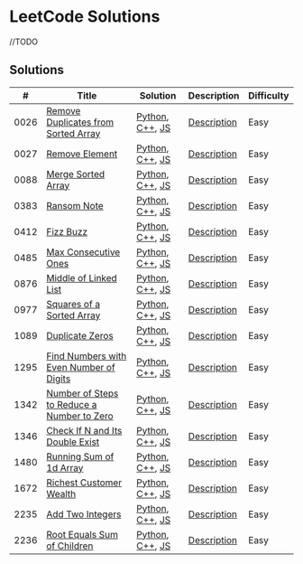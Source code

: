 # LeetCode Solutions

//TODO

## Solutions

| # | Title | Solution | Description | Difficulty |
|---| ----- | -------- | ----------- | ---------- |
|0026|[Remove Duplicates from Sorted Array](./src/0026-Remove-Duplicates-from-Sorted-Array) | [Python](./src/0026-Remove-Duplicates-from-Sorted-Array/remove_duplicates_from_sorted_array.py), [C++](./src/0026-Remove-Duplicates-from-Sorted-Array/remove_duplicates_from_sorted_array.cpp), [JS](./src/0026-Remove-Duplicates-from-Sorted-Array/remove_duplicates_from_sorted_array.js) |[Description](./src/0026-Remove-Duplicates-from-Sorted-Array/remove_duplicates_from_sorted_array.md)  |Easy |
|0027|[Remove Element](./src/0027-Remove-Element) | [Python](./src/0027-Remove-Element/remove_element.py), [C++](./src/0027-Remove-Element/remove_element.cpp), [JS](./src/0027-Remove-Element/remove_element.js) |[Description](./src/0027-Remove-Element/remove_element.md)  |Easy |
|0088|[Merge Sorted Array](./src/0088-Merge-Sorted-Arrays) | [Python](./src/0088-Merge-Sorted-Arrays/merge_sorted_arrays.py), [C++](./src/0088-Merge-Sorted-Arrays/merge_sorted_arrays.cpp), [JS](./src/0088-Merge-Sorted-Arrays/merge_sorted_arrays.js) |[Description](./src/0088-Merge-Sorted-Arrays/merge_sorted_arrays.md)  |Easy |
|0383|[Ransom Note](./src/0383-Ransom-Note) | [Python](./src/0383-Ransom-Note/ransom_note.py), [C++](./src/0383-Ransom-Note/ransom_note.cpp), [JS](./src/0383-Ransom-Note/ransom_note.js) |[Description](./src/0383-Ransom-Note/ransom_note.md)  |Easy |
|0412|[Fizz Buzz](./src/0412-Fizz-Buzz) | [Python](./src/0412-Fizz-Buzz/fizz_buzz.py), [C++](./src/0412-Fizz-Buzz/fizz_buzz.cpp), [JS](./src/0412-Fizz-Buzz/fizz_buzz.js) |[Description](./src/0412-Fizz-Buzz/fizz_buzz.md)  |Easy |
|0485|[Max Consecutive Ones](./src/0485-Max-Consecutive-Ones) | [Python](./src/0485-Max-Consecutive-Ones/max_consecutive_ones.py), [C++](./src/0485-Max-Consecutive-Ones/max_consecutive_ones.cpp), [JS](./src/0485-Max-Consecutive-Ones/max_consecutive_ones.js) |[Description](./src/0485-Max-Consecutive-Ones/max_consecutive_ones.md)  |Easy |
|0876|[Middle of Linked List](./src/0876-Middle-of-Linked-List) | [Python](./src/0876-Middle-of-Linked-List/middle_of_linked_list.py), [C++](./src/0876-Middle-of-Linked-List/middle_of_linked_list.cpp), [JS](./src/0876-Middle-of-Linked-List/middle_of_linked_list.js) |[Description](./src/0876-Middle-of-Linked-List/middle_of_linked_list.md)  |Easy |
|0977|[Squares of a Sorted Array](./src/0977-Square-of-Sorted-Array) | [Python](./src/0977-Square-of-Sorted-Array/squares_of_sorted_array.py), [C++](./src/0977-Square-of-Sorted-Array/squares_of_sorted_array.cpp), [JS](./src/0977-Square-of-Sorted-Array/squares_of_sorted_array.js) |[Description](./src/0977-Square-of-Sorted-Array/squares_of_sorted_array.md)  |Easy |
|1089|[Duplicate Zeros](./src/1089-Duplicate-Zeros) | [Python](./src/1089-Duplicate-Zeros/duplicate_zeros.py), [C++](./src/1089-Duplicate-Zeros/duplicate_zeros.cpp), [JS](./src/1089-Duplicate-Zeros/duplicate_zeros.js) |[Description](./src/1089-Duplicate-Zeros/duplicate_zeros.md)  |Easy |
|1295|[Find Numbers with Even Number of Digits](./src/1295-Find-Numbers-with-Even-Number-of-Digits) | [Python](./src/1295-Find-Numbers-with-Even-Number-of-Digits/find_numbers_with_even_number_digits.py), [C++](./src/1295-Find-Numbers-with-Even-Number-of-Digits/find_numbers_with_even_number_digits.cpp), [JS](./src/1295-Find-Numbers-with-Even-Number-of-Digits/find_numbers_with_even_number_digits.js) |[Description](./src/1295-Find-Numbers-with-Even-Number-of-Digits/find_numbers_with_even_number_digits.md)  |Easy |
|1342|[Number of Steps to Reduce a Number to Zero](./src/1342-Number-of-Steps-to-Reduce-Number-to-Zero) | [Python](./src/1342-Number-of-Steps-to-Reduce-Number-to-Zero/number_of_steps_to_reduce_number_to_zero.py), [C++](./src/1342-Number-of-Steps-to-Reduce-Number-to-Zero/number_of_steps_to_reduce_number_to_zero.cpp), [JS](./src/1342-Number-of-Steps-to-Reduce-Number-to-Zero/number_of_steps_to_reduce_number_to_zero.js) |[Description](./src/1342-Number-of-Steps-to-Reduce-Number-to-Zero/number_of_steps_to_reduce_number_to_zero.md)  |Easy |
|1346|[Check If N and Its Double Exist](./src/1346-Chack-If-N-and-Double-Exists) | [Python](./src/1346-Chack-If-N-and-Double-Exists/check_if_n_and_double_exists.py), [C++](./src/1346-Chack-If-N-and-Double-Exists/check_if_n_and_double_exists.cpp), [JS](./src/1346-Chack-If-N-and-Double-Exists/check_if_n_and_double_exists.js) |[Description](./src/1346-Chack-If-N-and-Double-Exists/check_if_n_and_double_exists.md)  |Easy |
|1480|[Running Sum of 1d Array](./src/1480-Running-Sum-of-1d-Array) | [Python](./src/1480-Running-Sum-of-1d-Array/running_sum_of_1d_array.py), [C++](./src/1480-Running-Sum-of-1d-Array/running_sum_of_1d_array.cpp), [JS](./src/1480-Running-Sum-of-1d-Array/running_sum_of_1d_array.js) |[Description](./src/1480-Running-Sum-of-1d-Array/running_sum_of_1d_array.md)  |Easy |
|1672|[Richest Customer Wealth](./src/1672-Richest-Customer-Wealth) | [Python](./src/1672-Richest-Customer-Wealth/richest_customer_wealth.py), [C++](./src/1672-Richest-Customer-Wealth/richest_customer_wealth.cpp), [JS](./src/1672-Richest-Customer-Wealth/richest_customer_wealth.js) |[Description](./src/1672-Richest-Customer-Wealth/richest_customer_wealth.md)  |Easy |
|2235|[Add Two Integers](./src/2235-Add-Two-Integers) | [Python](./src/2235-Add-Two-Integers/add_two_integers.py), [C++](./src/2235-Add-Two-Integers/add_two_integers.cpp), [JS](./src/2235-Add-Two-Integers/add_two_integers.js) |[Description](./src/2235-Add-Two-Integers/add_two_integers.md) |Easy |
|2236|[Root Equals Sum of Children](./src/2236-Root-Equals-Sum-of-Children) | [Python](./src/2236-Root-Equals-Sum-of-Children/root_equals_sum_children.py), [C++](./src/2236-Root-Equals-Sum-of-Children/root_equals_sum_children.cpp), [JS](./src/2236-Root-Equals-Sum-of-Children/root_equals_sum_children.js) |[Description](./src/2236-Root-Equals-Sum-of-Children/root_equals_sum_children.md)  |Easy |
